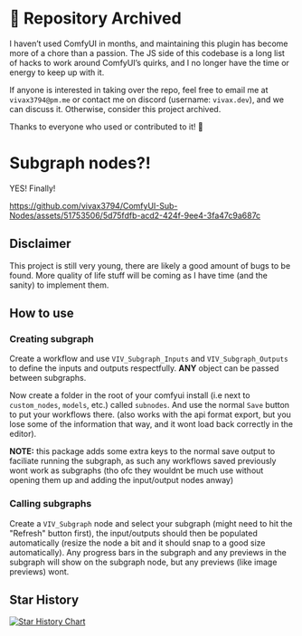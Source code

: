 # 📢 Repository Archived
I haven’t used ComfyUI in months, and maintaining this plugin has become more of a chore than a passion. The JS side of this codebase is a long list of hacks to work around ComfyUI’s quirks, and I no longer have the time or energy to keep up with it.

If anyone is interested in taking over the repo, feel free to email me at `vivax3794@pm.me` or contact me on discord (username: `vivax.dev`), and we can discuss it. Otherwise, consider this project archived.

Thanks to everyone who used or contributed to it! 🚀


# Subgraph nodes?!

YES! Finally!


https://github.com/vivax3794/ComfyUI-Sub-Nodes/assets/51753506/5d75fdfb-acd2-424f-9ee4-3fa47c9a687c

## Disclaimer

This project is still very young, there are likely a good amount of bugs to be found.
More quality of life stuff will be coming as I have time (and the sanity) to implement them.

## How to use

### Creating subgraph

Create a workflow and use `VIV_Subgraph_Inputs` and `VIV_Subgraph_Outputs` to define the inputs and outputs respectfully. **ANY** object can be passed between subgraphs.

Now create a folder in the root of your comfyui install (i.e next to `custom_nodes`, `models`, etc.) called `subnodes`. And use the normal `Save` button to put your workflows there. (also works with the api format export, but you lose some of the information that way, and it wont load back correctly in the editor).

**NOTE:** this package adds some extra keys to the normal save output to faciliate running the subgraph, as such any workflows saved previously wont work as subgraphs (tho ofc they wouldnt be much use without opening them up and adding the input/output nodes anway)

### Calling subgraphs

Create a `VIV_Subgraph` node and select your subgraph (might need to hit the "Refresh" button first), the input/outputs should then be populated automatically (resize the node a bit and it should snap to a good size automatically). Any progress bars in the subgraph and any previews in the subgraph will show on the subgraph node, but any previews (like image previews) wont.

## Star History

<a href="https://star-history.com/#vivax3794/ComfyUI-Sub-Nodes&Timeline">
 <picture>
   <source media="(prefers-color-scheme: dark)" srcset="https://api.star-history.com/svg?repos=vivax3794/ComfyUI-Sub-Nodes&type=Timeline&theme=dark" />
   <source media="(prefers-color-scheme: light)" srcset="https://api.star-history.com/svg?repos=vivax3794/ComfyUI-Sub-Nodes&type=Timeline" />
   <img alt="Star History Chart" src="https://api.star-history.com/svg?repos=vivax3794/ComfyUI-Sub-Nodes&type=Timeline" />
 </picture>
</a>
